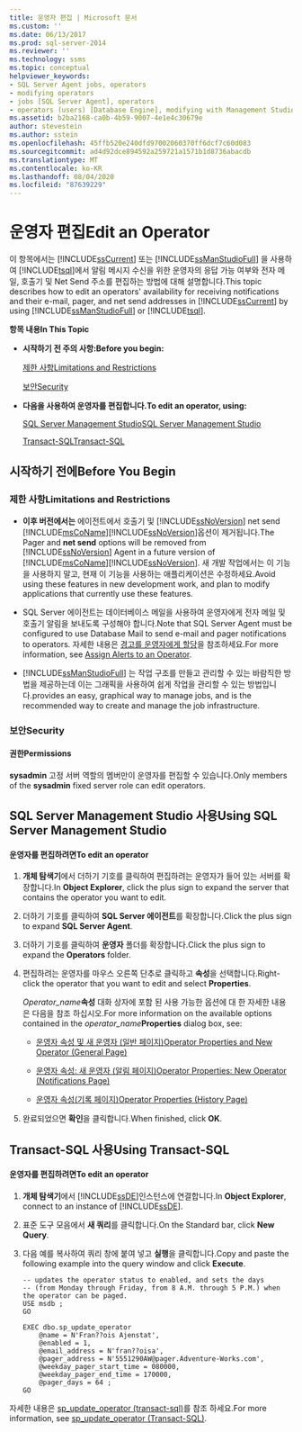 ```yaml
---
title: 운영자 편집 | Microsoft 문서
ms.custom: ''
ms.date: 06/13/2017
ms.prod: sql-server-2014
ms.reviewer: ''
ms.technology: ssms
ms.topic: conceptual
helpviewer_keywords:
- SQL Server Agent jobs, operators
- modifying operators
- jobs [SQL Server Agent], operators
- operators (users) [Database Engine], modifying with Management Studio
ms.assetid: b2ba2168-ca0b-4b59-9007-4e1e4c30679e
author: stevestein
ms.author: sstein
ms.openlocfilehash: 45ffb520e240dfd97002060370ff6dcf7c60d083
ms.sourcegitcommit: ad4d92dce894592a259721a1571b1d8736abacdb
ms.translationtype: MT
ms.contentlocale: ko-KR
ms.lasthandoff: 08/04/2020
ms.locfileid: "87639229"
---
```

# <a name="edit-an-operator"></a><span data-ttu-id="1ea02-102">운영자 편집</span><span class="sxs-lookup"><span data-stu-id="1ea02-102">Edit an Operator</span></span>
  <span data-ttu-id="1ea02-103">이 항목에서는 [!INCLUDE[ssCurrent](../../includes/sscurrent-md.md)] 또는 [!INCLUDE[ssManStudioFull](../../includes/ssmanstudiofull-md.md)] 을 사용하여 [!INCLUDE[tsql](../../includes/tsql-md.md)]에서 알림 메시지 수신을 위한 운영자의 응답 가능 여부와 전자 메일, 호출기 및 Net Send 주소를 편집하는 방법에 대해 설명합니다.</span><span class="sxs-lookup"><span data-stu-id="1ea02-103">This topic describes how to edit an operators' availability for receiving notifications and their e-mail, pager, and net send addresses in [!INCLUDE[ssCurrent](../../includes/sscurrent-md.md)] by using [!INCLUDE[ssManStudioFull](../../includes/ssmanstudiofull-md.md)] or [!INCLUDE[tsql](../../includes/tsql-md.md)].</span></span>  
  
 <span data-ttu-id="1ea02-104">**항목 내용**</span><span class="sxs-lookup"><span data-stu-id="1ea02-104">**In This Topic**</span></span>  
  
-   <span data-ttu-id="1ea02-105">**시작하기 전 주의 사항:**</span><span class="sxs-lookup"><span data-stu-id="1ea02-105">**Before you begin:**</span></span>  
  
     [<span data-ttu-id="1ea02-106">제한 사항</span><span class="sxs-lookup"><span data-stu-id="1ea02-106">Limitations and Restrictions</span></span>](#Restrictions)  
  
     [<span data-ttu-id="1ea02-107">보안</span><span class="sxs-lookup"><span data-stu-id="1ea02-107">Security</span></span>](#Security)  
  
-   <span data-ttu-id="1ea02-108">**다음을 사용하여 운영자를 편집합니다.**</span><span class="sxs-lookup"><span data-stu-id="1ea02-108">**To edit an operator, using:**</span></span>  
  
     [<span data-ttu-id="1ea02-109">SQL Server Management Studio</span><span class="sxs-lookup"><span data-stu-id="1ea02-109">SQL Server Management Studio</span></span>](#SSMSProcedure)  
  
     [<span data-ttu-id="1ea02-110">Transact-SQL</span><span class="sxs-lookup"><span data-stu-id="1ea02-110">Transact-SQL</span></span>](#TsqlProcedure)  
  
##  <a name="before-you-begin"></a><a name="BeforeYouBegin"></a> <span data-ttu-id="1ea02-111">시작하기 전에</span><span class="sxs-lookup"><span data-stu-id="1ea02-111">Before You Begin</span></span>  
  
###  <a name="limitations-and-restrictions"></a><a name="Restrictions"></a> <span data-ttu-id="1ea02-112">제한 사항</span><span class="sxs-lookup"><span data-stu-id="1ea02-112">Limitations and Restrictions</span></span>  
  
-   <span data-ttu-id="1ea02-113">**이후 버전에서는** 에이전트에서 호출기 및 [!INCLUDE[ssNoVersion](../../includes/ssnoversion-md.md)] net send [!INCLUDE[msCoName](../../includes/msconame-md.md)][!INCLUDE[ssNoVersion](../../includes/ssnoversion-md.md)]옵션이 제거됩니다.</span><span class="sxs-lookup"><span data-stu-id="1ea02-113">The Pager and **net send** options will be removed from [!INCLUDE[ssNoVersion](../../includes/ssnoversion-md.md)] Agent in a future version of [!INCLUDE[msCoName](../../includes/msconame-md.md)][!INCLUDE[ssNoVersion](../../includes/ssnoversion-md.md)].</span></span> <span data-ttu-id="1ea02-114">새 개발 작업에서는 이 기능을 사용하지 말고, 현재 이 기능을 사용하는 애플리케이션은 수정하세요.</span><span class="sxs-lookup"><span data-stu-id="1ea02-114">Avoid using these features in new development work, and plan to modify applications that currently use these features.</span></span>  
  
-   <span data-ttu-id="1ea02-115">SQL Server 에이전트는 데이터베이스 메일을 사용하여 운영자에게 전자 메일 및 호출기 알림을 보내도록 구성해야 합니다.</span><span class="sxs-lookup"><span data-stu-id="1ea02-115">Note that SQL Server Agent must be configured to use Database Mail to send e-mail and pager notifications to operators.</span></span> <span data-ttu-id="1ea02-116">자세한 내용은 [경고를 운영자에게 할당](assign-alerts-to-an-operator.md)을 참조하세요.</span><span class="sxs-lookup"><span data-stu-id="1ea02-116">For more information, see [Assign Alerts to an Operator](assign-alerts-to-an-operator.md).</span></span>  
  
-   [!INCLUDE[ssManStudioFull](../../includes/ssmanstudiofull-md.md)] <span data-ttu-id="1ea02-117">는 작업 구조를 만들고 관리할 수 있는 바람직한 방법을 제공하는데 이는 그래픽을 사용하여 쉽게 작업을 관리할 수 있는 방법입니다.</span><span class="sxs-lookup"><span data-stu-id="1ea02-117">provides an easy, graphical way to manage jobs, and is the recommended way to create and manage the job infrastructure.</span></span>  
  
###  <a name="security"></a><a name="Security"></a> <span data-ttu-id="1ea02-118">보안</span><span class="sxs-lookup"><span data-stu-id="1ea02-118">Security</span></span>  
  
####  <a name="permissions"></a><a name="Permissions"></a> <span data-ttu-id="1ea02-119">권한</span><span class="sxs-lookup"><span data-stu-id="1ea02-119">Permissions</span></span>  
 <span data-ttu-id="1ea02-120">**sysadmin** 고정 서버 역할의 멤버만이 운영자를 편집할 수 있습니다.</span><span class="sxs-lookup"><span data-stu-id="1ea02-120">Only members of the **sysadmin** fixed server role can edit operators.</span></span>  
  
##  <a name="using-sql-server-management-studio"></a><a name="SSMSProcedure"></a> <span data-ttu-id="1ea02-121">SQL Server Management Studio 사용</span><span class="sxs-lookup"><span data-stu-id="1ea02-121">Using SQL Server Management Studio</span></span>  
  
#### <a name="to-edit-an-operator"></a><span data-ttu-id="1ea02-122">운영자를 편집하려면</span><span class="sxs-lookup"><span data-stu-id="1ea02-122">To edit an operator</span></span>  
  
1.  <span data-ttu-id="1ea02-123">**개체 탐색기**에서 더하기 기호를 클릭하여 편집하려는 운영자가 들어 있는 서버를 확장합니다.</span><span class="sxs-lookup"><span data-stu-id="1ea02-123">In **Object Explorer**, click the plus sign to expand the server that contains the operator you want to edit.</span></span>  
  
2.  <span data-ttu-id="1ea02-124">더하기 기호를 클릭하여 **SQL Server 에이전트**를 확장합니다.</span><span class="sxs-lookup"><span data-stu-id="1ea02-124">Click the plus sign to expand **SQL Server Agent**.</span></span>  
  
3.  <span data-ttu-id="1ea02-125">더하기 기호를 클릭하여 **운영자** 폴더를 확장합니다.</span><span class="sxs-lookup"><span data-stu-id="1ea02-125">Click the plus sign to expand the **Operators** folder.</span></span>  
  
4.  <span data-ttu-id="1ea02-126">편집하려는 운영자를 마우스 오른쪽 단추로 클릭하고 **속성**을 선택합니다.</span><span class="sxs-lookup"><span data-stu-id="1ea02-126">Right-click the operator that you want to edit and select **Properties**.</span></span>  
  
     <span data-ttu-id="1ea02-127">_Operator_name_**속성** 대화 상자에 포함 된 사용 가능한 옵션에 대 한 자세한 내용은 다음을 참조 하십시오.</span><span class="sxs-lookup"><span data-stu-id="1ea02-127">For more information on the available options contained in the _operator_name_**Properties** dialog box, see:</span></span>  
  
    -   [<span data-ttu-id="1ea02-128">운영자 속성 및 새 운영자 &#40;일반 페이지&#41;</span><span class="sxs-lookup"><span data-stu-id="1ea02-128">Operator Properties and New Operator &#40;General Page&#41;</span></span>](../../integration-services/general-page-of-integration-services-designers-options.md)  
  
    -   [<span data-ttu-id="1ea02-129">운영자 속성: 새 운영자 &#40;알림 페이지&#41;</span><span class="sxs-lookup"><span data-stu-id="1ea02-129">Operator Properties: New Operator &#40;Notifications Page&#41;</span></span>](operator-properties-new-operator-notifications-page.md)  
  
    -   [<span data-ttu-id="1ea02-130">운영자 속성&#40;기록 페이지&#41;</span><span class="sxs-lookup"><span data-stu-id="1ea02-130">Operator Properties &#40;History Page&#41;</span></span>](operator-properties-history-page.md)  
  
5.  <span data-ttu-id="1ea02-131">완료되었으면 **확인**을 클릭합니다.</span><span class="sxs-lookup"><span data-stu-id="1ea02-131">When finished, click **OK**.</span></span>  
  
##  <a name="using-transact-sql"></a><a name="TsqlProcedure"></a> <span data-ttu-id="1ea02-132">Transact-SQL 사용</span><span class="sxs-lookup"><span data-stu-id="1ea02-132">Using Transact-SQL</span></span>  
  
#### <a name="to-edit-an-operator"></a><span data-ttu-id="1ea02-133">운영자를 편집하려면</span><span class="sxs-lookup"><span data-stu-id="1ea02-133">To edit an operator</span></span>  
  
1.  <span data-ttu-id="1ea02-134">**개체 탐색기**에서 [!INCLUDE[ssDE](../../includes/ssde-md.md)]인스턴스에 연결합니다.</span><span class="sxs-lookup"><span data-stu-id="1ea02-134">In **Object Explorer**, connect to an instance of [!INCLUDE[ssDE](../../includes/ssde-md.md)].</span></span>  
  
2.  <span data-ttu-id="1ea02-135">표준 도구 모음에서 **새 쿼리**를 클릭합니다.</span><span class="sxs-lookup"><span data-stu-id="1ea02-135">On the Standard bar, click **New Query**.</span></span>  
  
3.  <span data-ttu-id="1ea02-136">다음 예를 복사하여 쿼리 창에 붙여 넣고 **실행**을 클릭합니다.</span><span class="sxs-lookup"><span data-stu-id="1ea02-136">Copy and paste the following example into the query window and click **Execute**.</span></span>  
  
    ```  
    -- updates the operator status to enabled, and sets the days   
    -- (from Monday through Friday, from 8 A.M. through 5 P.M.) when the operator can be paged.   
    USE msdb ;  
    GO  
  
    EXEC dbo.sp_update_operator   
        @name = N'Fran??ois Ajenstat',  
        @enabled = 1,  
        @email_address = N'fran??oisa',  
        @pager_address = N'5551290AW@pager.Adventure-Works.com',  
        @weekday_pager_start_time = 080000,  
        @weekday_pager_end_time = 170000,  
        @pager_days = 64 ;  
    GO  
    ```  
  
 <span data-ttu-id="1ea02-137">자세한 내용은 [sp_update_operator &#40;transact-sql&#41;](/sql/relational-databases/system-stored-procedures/sp-update-operator-transact-sql)를 참조 하세요.</span><span class="sxs-lookup"><span data-stu-id="1ea02-137">For more information, see [sp_update_operator &#40;Transact-SQL&#41;](/sql/relational-databases/system-stored-procedures/sp-update-operator-transact-sql).</span></span>  
  
  
